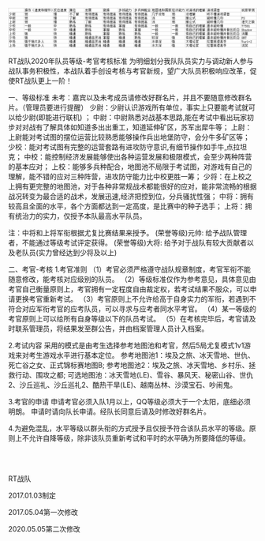 ![RT](../assets/rt-level.png)


RT战队2020年队员等级-考官考核标准
为明细划分我队队员实力与调动新人参与战队事务积极性，本战队着手创设考核与考官新规，望广大队员积极响应改革，促使RT战队更上一阶！

一、等级标准
未考：嘉宾以及未考成员请修改好群名片，并且不要随意修改群名片。（管理员要进行提醒）
少尉：少尉认识游戏所有单位，事实上只要能考试就可以给少尉(即能进行联机) ；
中尉：中尉熟悉对战基本思路,能在考试中看出玩家初步对对战有了解具体如知道多出出重工，知道延伸矿区，苏军出犀牛等；
上尉：上尉能对考试图的摆位运营比较熟悉能够操作兵出地堡防守，会分牛多矿区等；
少校：能对考试图有完整的运营套路有进攻防守意识,有细节操作如手牛,点拉坦克；
中校：能控制经济发展能够使出各种运营发展和极限模式，会至少两种阵营的基本应对；
上校：能够多兵种配合，地图池不局限于考试图，对游戏有自己的理解，能不错的应对三种阵营，进攻防守能力比中校更胜一筹；
少将：在上校之上拥有更完整的地图池，对于各种非常规战术都能很好的应对，能非常流畅的根据战况转变为最合适的战术，发展迅速,经济把控到位，分兵骚扰性强；
中将：拥有较高且全面的水平，各个方面都达到一定高度，是比赛中的种子选手；
上将：拥有统治力的实力，仅授予本队最高水平队员。

注：中将和上将军衔根据尤复比赛结果来授予。
(荣誉等级)元帅: 给予战队管理者，不能通过等级考试评定获得。
(荣誉等级)大将: 给予对于战队有较大贡献者以及老队员(实力曾经达到少将及以上)

二、考官-考核
1.考官准则
（1）考官必须严格遵守战队规章制度，考官军衔不能随意修改，能考核对应级别的队员。
（2）等级标准仅作为参考意见，具体意见由考官自己衡量原则上，考官拥有一定程度自由裁定权，若考试结果不服众，可以申请更换考官重新考试。
（3）考官原则上不允许给高于自身实力的军衔，若遇到不符合对应军衔考官的应考队员，可以寻求与应考者同水平考官。
（4）某一等级的考官原则上可以给所有自身等级以下的队员考试。
（5）在考核完毕后，考官请及时联系管理员，将结果发至群公告，并由档案管理人员计入档案。

2.考试内容
采用的模式是由考生选择参考地图池和考官，然后5局尤复模式1v1游戏来对考生游戏水平进行基本定位。
参考地图池1：埃及之旅、冰天雪地、世仇、死亡谷之女、正式锦标赛地图B;
参考地图池2：埃及之旅、冰天雪地、乡村乐、拯救行动、围攻之都;
可选地图池：冰天雪地(LE)、雪谷、暴风天、秘密山谷、世仇2、沙丘巡礼、沙丘巡礼2、酷热干旱(LE)、越南丛林、沙漠宝石、吵闹鬼。

3.考官的申请
申请考官必须入队1月以上，QQ等级必须大于一个太阳，底细必须明朗。
申请时请向队长申请。经队长同意后请及时修改好群名片。  

4.为避免混乱，水平等级以群头衔的方式授予且仅授予符合该队员水平的等级。原则上不允许自降等级，除非该队员重新考试和平时的水平确为所要降低的等级。


<br><br>

RT战队

2017.01.03制定

2017.05.04第一次修改

2020.05.05第二次修改